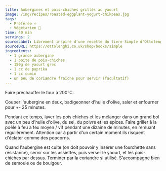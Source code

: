 ```yaml
---
title: Aubergines et pois-chiches grillés au yaourt
image: /img/recipes/roasted-eggplant-yogurt-chikpeas.jpg
tags:
  - Préférée ⭐
  - Végétarien 🌿
time: 40 min
servings: 2
sourceLabel: Librement inspiré d'une recette du livre Simple d'Ottolenghi
sourceURL: https://ottolenghi.co.uk/shop/books/simple
ingredients:
  - 1 grande aubergine
  - 1 boite de pois-chiches
  - 150g de yaourt grec
  - 1 cc de paprika
  - 1 cc cumin
  - un peu de coriandre fraiche pour servir (facultatif)
---
```

Faire préchauffer le four à 200°C.

Couper l'aubergine en deux, badigeonner d'huile d'olive, saler et enfourner pour +- 25 minutes.

Pendant ce temps, laver les pois chiches et les mélanger dans un grand bol avec un peu d'huile d'olive, du sel, du poivre et les épices. Faire griller à la poêle à feu à feu moyen / vif pendant une dizaine de minutes, en remuant régulièrement. Attention car à partir d'un certain moment ils risquent d'éclater comme des popcorns.

Quand l'aubergine est cuite (on doit pouvoir y insérer une fourchette sans résistance), servir sur les assiettes, puis verser le yaourt, et les pois-chiches par dessus. Terminer par la coriandre si utilisé. S'accompagne bien de semoule ou de boulgour.